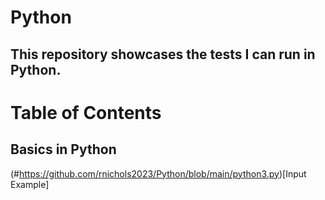 # Python
## This repository showcases the tests I can run in Python.

# Table of Contents
## Basics in Python
(#https://github.com/rnichols2023/Python/blob/main/python3.py)[Input Example]  

